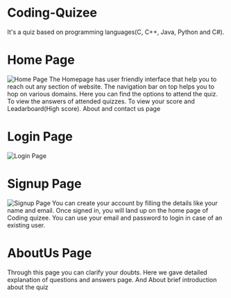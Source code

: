 # Coding-Quizee
It's a quiz based on programming languages(C, C++, Java, Python and C#).

# Home Page
![Home Page](https://user-images.githubusercontent.com/87319402/147824434-8c5b9410-6afa-4637-aff3-b8a05cb12ecd.png)
The Homepage has user friendly interface that help you to reach out any section of website. The navigation bar on top helps you to hop on various domains. Here you can find the options to attend the quiz. To view the answers of attended quizzes. To view your score and Leadarboard(High score).	About and contact us page



# Login Page
![Login Page](https://user-images.githubusercontent.com/87319402/147824508-11c24fe1-3245-448d-8400-9122157656d4.png)


# Signup Page
![Signup Page](https://user-images.githubusercontent.com/87319402/147824629-09f56199-dd7d-49bd-9d99-1acb58bc330a.png)
You can create your account by filling the details like your name and email. Once signed in, you will land up on the home page of Coding quizee. You can use your email and password to login in case of an existing user.



# AboutUs Page
Through this page you can clarify your doubts.	Here we gave detailed explanation of questions and answers page.	And About brief introduction about the quiz
